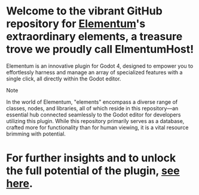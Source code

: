 # Welcome to the vibrant GitHub repository for [Elementum](https://github.com/mkh-user/Elementum)'s extraordinary elements, a treasure trove we proudly call ElmentumHost!

Elementum is an innovative plugin for Godot 4, designed to empower you to effortlessly harness and manage an array of specialized features with a single click, all directly within the Godot editor.

> [!Note]
> In the world of Elementum, "elements" encompass a diverse range of classes, nodes, and libraries, all of which reside in this repository—an essential hub connected seamlessly to the Godot editor for developers 
> utilizing this plugin. While this repository primarily serves as a database, crafted more for functionality than for human viewing, it is a vital resource brimming with potential. 

# For further insights and to unlock the full potential of the plugin, [see here](https://github.com/mkh-user/Elementum).
